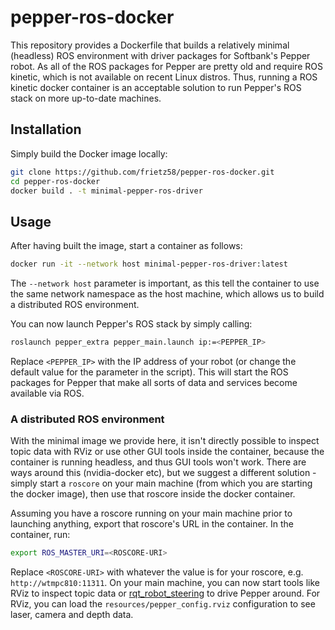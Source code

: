 # pepper-ros-docker
This repository provides a Dockerfile that builds a relatively minimal (headless) ROS environment with driver packages for Softbank's Pepper robot. As all of the ROS packages for Pepper are pretty old and require ROS kinetic, which is not available on recent Linux distros. Thus, running a ROS kinetic docker container is an acceptable solution to run Pepper's ROS stack on more up-to-date machines.

## Installation
Simply build the Docker image locally:
```bash
git clone https://github.com/frietz58/pepper-ros-docker.git
cd pepper-ros-docker
docker build . -t minimal-pepper-ros-driver
```

## Usage
After having built the image, start a container as follows:
```bash
docker run -it --network host minimal-pepper-ros-driver:latest
```
The `--network host` parameter is important, as this tell the container to use the same network namespace as the host machine, which allows us to build a distributed ROS environment. 

You can now launch Pepper's ROS stack by simply calling:
```bash
roslaunch pepper_extra pepper_main.launch ip:=<PEPPER_IP>
```
Replace `<PEPPER_IP>` with the IP address of your robot (or change the default value for the parameter in the script). This will start the ROS packages for Pepper that make all sorts of data and services become available via ROS.

### A distributed ROS environment
With the minimal image we provide here, it isn't directly possible to inspect topic data with RViz or use other GUI tools inside the container, because the container is running headless, and thus GUI tools won't work. There are ways around this (nvidia-docker etc), but we suggest a different solution - simply start a `roscore` on your main machine (from which you are starting the docker image), then use that roscore inside the docker container.

Assuming you have a roscore running on your main machine prior to launching anything, export that roscore's URL in the container. In the container, run: 
```bash
export ROS_MASTER_URI=<ROSCORE-URI>
```
Replace `<ROSCORE-URI>` with whatever the value is for your roscore, e.g. `http://wtmpc810:11311`. On your main machine, you can now start tools like RViz to inspect topic data or [rqt_robot_steering](http://wiki.ros.org/rqt_robot_steering) to drive Pepper around. For RViz, you can load the `resources/pepper_config.rviz` configuration to see laser, camera and depth data.
